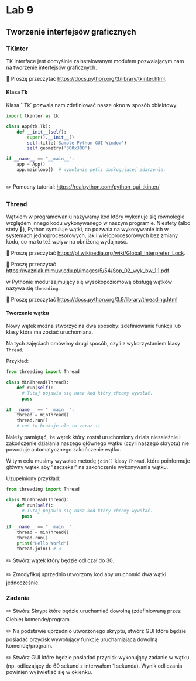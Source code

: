 # Lab 9
## Tworzenie interfejsów graficznych

### TKinter
TK Interface jest domyślnie zainstalowanym modułem pozwalającym nam na tworzenie interfejsów graficznych.

📖 Proszę przeczytać https://docs.python.org/3/library/tkinter.html.

#### Klasa Tk
Klasa ``Tk` pozwala nam zdefiniować nasze okno w sposób obiektowy.

```python
import tkinter as tk

class App(tk.Tk):
    def __init__(self):
        super().__init__()
        self.title('Sample Python GUI Window')
        self.geometry('300x300')

if __name__ == "__main__":
    app = App()
    app.mainloop()  # wywołanie pętli obsługującej zdarzenia.
    
```        

✏️ Pomocny tutorial: https://realpython.com/python-gui-tkinter/

### Thread
Wątkiem w programowaniu nazywamy kod który wykonuje się równolegle względem innego kodu wykonywanego w naszym programie. Niestety (albo stety 🙂), Python symuluje wątki, co pozwala na wykonywanie ich w systemach jednoprocesorowych, jak i wieloprocesorowych bez zmiany kodu, co ma to też wpływ na obniżoną wydajność. 

📖 Proszę przeczytać https://pl.wikipedia.org/wiki/Global_Interpreter_Lock.

📖 Proszę przeczytać https://wazniak.mimuw.edu.pl/images/5/54/Sop_02_wyk_bw_1.1.pdf


w Pythonie moduł zajmujący się wysokopoziomową obsługą wątków nazywa się `threading`.

📖 Proszę przeczytać https://docs.python.org/3.9/library/threading.html

#### Tworzenie wątku
Nowy wątek można stworzyć na dwa sposoby: zdefiniowanie funkcji lub klasy która ma zostać uruchomiana. 

Na tych zajęciach omówimy drugi sposób, czyli z wykorzystaniem klasy `Thread`.

Przykład:
```python
from threading import Thread

class MinThread(Thread):
    def run(self):
      # Tutaj pojawia się nasz kod który chcemy wywołać.
      pass
      
if __name__ == "__main__":
    thread = minThread()
    thread.run()
    # coś tu brakuje ale to zaraz :)
```


Należy pamiętąć, że wątek który został uruchomiony działa niezależnie i zakończenie działania naszego głównego wątku (czyli naszego skryptu) nie powoduje automatycznego zakończenie wątku.

W tym celu musimy wywołać metodę `join()` klasy `Thread`. która poinformuje główny wątek aby "zaczekał" na zakończenie wykonywania wątku.  

Uzupełniony przykład:
```python
from threading import Thread

class MinThread(Thread):
    def run(self):
      # Tutaj pojawia się nasz kod który chcemy wywołać.
      pass
      
if __name__ == "__main__":
    thread = minThread()
    thread.run()
    print("Hello World")
    thread.join() # <--
```

✏️ Stwórz wątek który będzie odliczał do 30.

✏️ Zmodyfikuj uprzednio utworzony kod aby uruchomić dwa wątki jednocześnie.


### Zadania

✏️ Stwórz Skrypt które będzie uruchamiać dowolną (zdefiniowaną przez Ciebie) komendę/program.

✏️ Na podstawie uprzednio utworzonego skryptu, stwórz GUI które będzie posiadać przycisk wywołujący funkcję uruchamiającą dowolną komendę/program.

✏️ Stwórz GUI które będzie posiadać przycisk wykonujący zadanie w wątku (np. odliczający do 60 sekund z interwałem 1 sekunda). Wynik odliczania powinien wyświetlać się w okienku.
